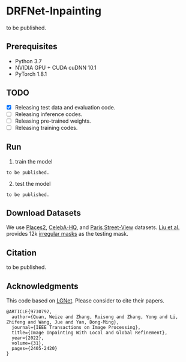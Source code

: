 # DRFNet-Inpainting

to be published.

## Prerequisites

- Python 3.7
- NVIDIA GPU + CUDA cuDNN 10.1
- PyTorch 1.8.1

## TODO

- [x] Releasing test data and evaluation code.
- [ ] Releasing inference codes.
- [ ] Releasing pre-trained weights.
- [ ] Releasing training codes.

## Run
1. train the model
```
to be published.
```
2. test the model
```
to be published.
```

## Download Datasets

We use [Places2](http://places2.csail.mit.edu/), [CelebA-HQ](https://github.com/switchablenorms/CelebAMask-HQ), and [Paris Street-View](https://github.com/pathak22/context-encoder) datasets. [Liu et al.](https://arxiv.org/abs/1804.07723) provides 12k [irregular masks](https://nv-adlr.github.io/publication/partialconv-inpainting) as the testing mask.


## Citation

to be published. 

## Acknowledgments

This code based on [LGNet](https://github.com/weizequan/LGNet). Please consider to cite their papers.
```
@ARTICLE{9730792,
  author={Quan, Weize and Zhang, Ruisong and Zhang, Yong and Li, Zhifeng and Wang, Jue and Yan, Dong-Ming},
  journal={IEEE Transactions on Image Processing}, 
  title={Image Inpainting With Local and Global Refinement}, 
  year={2022},
  volume={31},
  pages={2405-2420}
}
```
